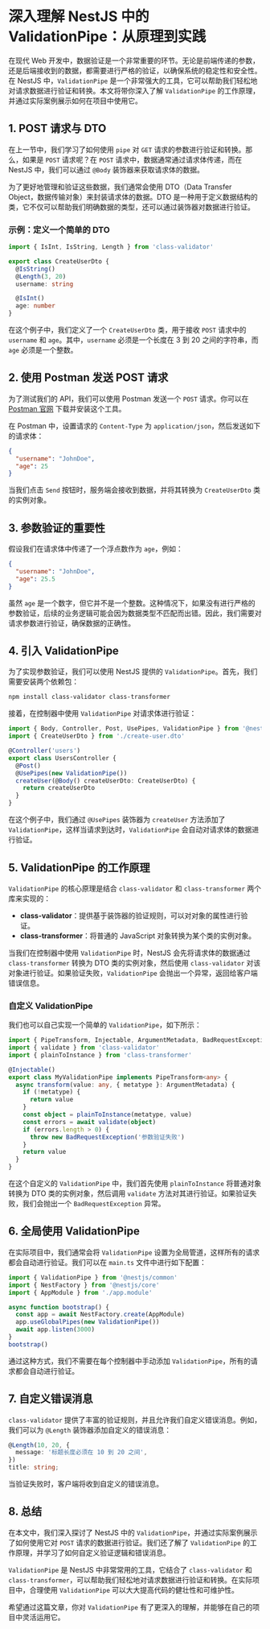 # 深入理解 NestJS 中的 ValidationPipe：从原理到实践

在现代 Web 开发中，数据验证是一个非常重要的环节。无论是前端传递的参数，还是后端接收到的数据，都需要进行严格的验证，以确保系统的稳定性和安全性。在 NestJS 中，`ValidationPipe` 是一个非常强大的工具，它可以帮助我们轻松地对请求数据进行验证和转换。本文将带你深入了解 `ValidationPipe` 的工作原理，并通过实际案例展示如何在项目中使用它。

## 1. POST 请求与 DTO

在上一节中，我们学习了如何使用 `pipe` 对 `GET` 请求的参数进行验证和转换。那么，如果是 `POST` 请求呢？在 `POST` 请求中，数据通常通过请求体传递，而在 NestJS 中，我们可以通过 `@Body` 装饰器来获取请求体的数据。

为了更好地管理和验证这些数据，我们通常会使用 DTO（Data Transfer Object，数据传输对象）来封装请求体的数据。DTO 是一种用于定义数据结构的类，它不仅可以帮助我们明确数据的类型，还可以通过装饰器对数据进行验证。

### 示例：定义一个简单的 DTO

```typescript
import { IsInt, IsString, Length } from 'class-validator'

export class CreateUserDto {
  @IsString()
  @Length(3, 20)
  username: string

  @IsInt()
  age: number
}
```

在这个例子中，我们定义了一个 `CreateUserDto` 类，用于接收 `POST` 请求中的 `username` 和 `age`。其中，`username` 必须是一个长度在 3 到 20 之间的字符串，而 `age` 必须是一个整数。

## 2. 使用 Postman 发送 POST 请求

为了测试我们的 API，我们可以使用 Postman 发送一个 `POST` 请求。你可以在 [Postman 官网](https://www.postman.com/downloads) 下载并安装这个工具。

在 Postman 中，设置请求的 `Content-Type` 为 `application/json`，然后发送如下的请求体：

```json
{
  "username": "JohnDoe",
  "age": 25
}
```

当我们点击 `Send` 按钮时，服务端会接收到数据，并将其转换为 `CreateUserDto` 类的实例对象。

## 3. 参数验证的重要性

假设我们在请求体中传递了一个浮点数作为 `age`，例如：

```json
{
  "username": "JohnDoe",
  "age": 25.5
}
```

虽然 `age` 是一个数字，但它并不是一个整数。这种情况下，如果没有进行严格的参数验证，后续的业务逻辑可能会因为数据类型不匹配而出错。因此，我们需要对请求参数进行验证，确保数据的正确性。

## 4. 引入 ValidationPipe

为了实现参数验证，我们可以使用 NestJS 提供的 `ValidationPipe`。首先，我们需要安装两个依赖包：

```bash
npm install class-validator class-transformer
```

接着，在控制器中使用 `ValidationPipe` 对请求体进行验证：

```typescript
import { Body, Controller, Post, UsePipes, ValidationPipe } from '@nestjs/common'
import { CreateUserDto } from './create-user.dto'

@Controller('users')
export class UsersController {
  @Post()
  @UsePipes(new ValidationPipe())
  createUser(@Body() createUserDto: CreateUserDto) {
    return createUserDto
  }
}
```

在这个例子中，我们通过 `@UsePipes` 装饰器为 `createUser` 方法添加了 `ValidationPipe`，这样当请求到达时，`ValidationPipe` 会自动对请求体的数据进行验证。

## 5. ValidationPipe 的工作原理

`ValidationPipe` 的核心原理是结合 `class-validator` 和 `class-transformer` 两个库来实现的：

- **class-validator**：提供基于装饰器的验证规则，可以对对象的属性进行验证。
- **class-transformer**：将普通的 JavaScript 对象转换为某个类的实例对象。

当我们在控制器中使用 `ValidationPipe` 时，NestJS 会先将请求体的数据通过 `class-transformer` 转换为 DTO 类的实例对象，然后使用 `class-validator` 对该对象进行验证。如果验证失败，`ValidationPipe` 会抛出一个异常，返回给客户端错误信息。

### 自定义 ValidationPipe

我们也可以自己实现一个简单的 `ValidationPipe`，如下所示：

```typescript
import { PipeTransform, Injectable, ArgumentMetadata, BadRequestException } from '@nestjs/common'
import { validate } from 'class-validator'
import { plainToInstance } from 'class-transformer'

@Injectable()
export class MyValidationPipe implements PipeTransform<any> {
  async transform(value: any, { metatype }: ArgumentMetadata) {
    if (!metatype) {
      return value
    }
    const object = plainToInstance(metatype, value)
    const errors = await validate(object)
    if (errors.length > 0) {
      throw new BadRequestException('参数验证失败')
    }
    return value
  }
}
```

在这个自定义的 `ValidationPipe` 中，我们首先使用 `plainToInstance` 将普通对象转换为 DTO 类的实例对象，然后调用 `validate` 方法对其进行验证。如果验证失败，我们会抛出一个 `BadRequestException` 异常。

## 6. 全局使用 ValidationPipe

在实际项目中，我们通常会将 `ValidationPipe` 设置为全局管道，这样所有的请求都会自动进行验证。我们可以在 `main.ts` 文件中进行如下配置：

```typescript
import { ValidationPipe } from '@nestjs/common'
import { NestFactory } from '@nestjs/core'
import { AppModule } from './app.module'

async function bootstrap() {
  const app = await NestFactory.create(AppModule)
  app.useGlobalPipes(new ValidationPipe())
  await app.listen(3000)
}
bootstrap()
```

通过这种方式，我们不需要在每个控制器中手动添加 `ValidationPipe`，所有的请求都会自动进行验证。

## 7. 自定义错误消息

`class-validator` 提供了丰富的验证规则，并且允许我们自定义错误消息。例如，我们可以为 `@Length` 装饰器添加自定义的错误消息：

```typescript
@Length(10, 20, {
  message: '标题长度必须在 10 到 20 之间',
})
title: string;
```

当验证失败时，客户端将收到自定义的错误消息。

## 8. 总结

在本文中，我们深入探讨了 NestJS 中的 `ValidationPipe`，并通过实际案例展示了如何使用它对 `POST` 请求的数据进行验证。我们还了解了 `ValidationPipe` 的工作原理，并学习了如何自定义验证逻辑和错误消息。

`ValidationPipe` 是 NestJS 中非常常用的工具，它结合了 `class-validator` 和 `class-transformer`，可以帮助我们轻松地对请求数据进行验证和转换。在实际项目中，合理使用 `ValidationPipe` 可以大大提高代码的健壮性和可维护性。

希望通过这篇文章，你对 `ValidationPipe` 有了更深入的理解，并能够在自己的项目中灵活运用它。
